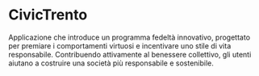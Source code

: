 # CivicTrento
Applicazione che introduce un programma fedeltà innovativo, progettato per premiare i comportamenti virtuosi e incentivare uno stile di vita responsabile. Contribuendo attivamente al benessere collettivo, gli utenti aiutano a costruire una società più responsabile e sostenibile.

